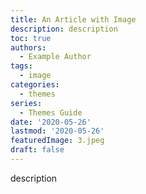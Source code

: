 ```yaml
---
title: An Article with Image
description: description
toc: true
authors:
  - Example Author
tags:
  - image
categories:
  - themes
series:
  - Themes Guide
date: '2020-05-26'
lastmod: '2020-05-26'
featuredImage: 3.jpeg
draft: false
---
```


description

<!--more-->


